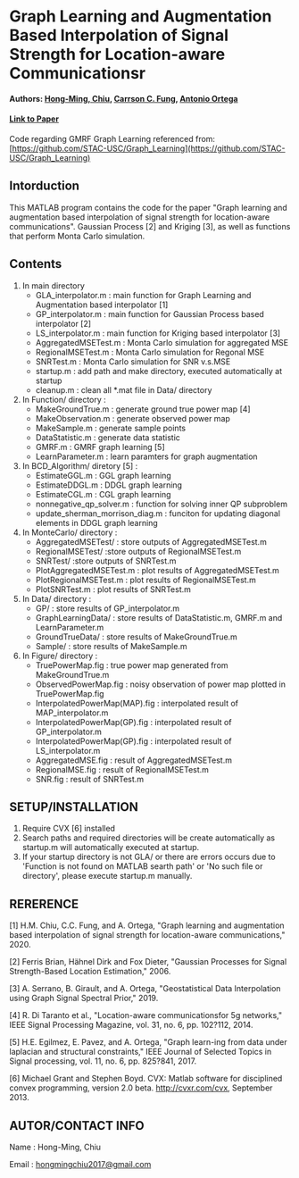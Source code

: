 # Graph Learning and Augmentation Based Interpolation of Signal Strength for Location-aware Communicationsr
#### Authors: [Hong-Ming, Chiu](https://github.com/Hong-Ming), [Carrson C. Fung](https://mcube.nctu.edu.tw/~cfung/), [Antonio Ortega](https://viterbi.usc.edu/directory/faculty/Ortega/Antonio)
#### [Link to Paper](https://www.eurasip.org/Proceedings/Eusipco/Eusipco2020/pdfs/0002150.pdf)

Code regarding GMRF Graph Learning referenced from: [https://github.com/STAC-USC/Graph_Learning](https://github.com/STAC-USC/Graph_Learning)

## Intorduction
This MATLAB program contains the code for the paper "Graph learning and augmentation based interpolation of signal strength for location-aware communications".  Gaussian Process [2] and Kriging [3], as well as functions that perform Monta Carlo simulation.

## Contents
1. In main directory
    - GLA_interpolator.m : main function for Graph Learning and Augmentation based interpolator [1]
    - GP_interpolator.m : main function for Gaussian Process based interpolator [2]
    - LS_interpolator.m : main function for Kriging based interpolator [3]
    - AggregatedMSETest.m : Monta Carlo simulation for aggregated MSE
    - RegionalMSETest.m : Monta Carlo simulation for Regonal MSE
    - SNRTest.m : Monta Carlo simulation for SNR v.s.MSE
    - startup.m : add path and make directory, executed automatically at startup
    - cleanup.m : clean all *.mat file in Data/ directory
2. In Function/ directory : 
    - MakeGroundTrue.m : generate ground true power map [4]
    - MakeObservation.m : generate observed power map
    - MakeSample.m : generate sample points
    - DataStatistic.m : generate data statistic
    - GMRF.m : GMRF graph learning [5]
    - LearnParameter.m : learn paramters for graph augmentation
3. In BCD_Algorithm/ diretory [5] : 
    - EstimateGGL.m : GGL graph learning
    - EstimateDDGL.m : DDGL graph learning
    - EstimateCGL.m : CGL graph learning
    - nonnegative_qp_solver.m : function for solving inner QP subproblem
    - update_sherman_morrison_diag.m : funciton for updating diagonal elements in DDGL graph learning
4. In MonteCarlo/ directory : 
    - AggregatedMSETest/ : store outputs of AggregatedMSETest.m
    - RegionalMSETest/ :store outputs of RegionalMSETest.m
    - SNRTest/ :store outputs of SNRTest.m
    - PlotAggregatedMSETest.m : plot results of AggregatedMSETest.m
    - PlotRegionalMSETest.m : plot results of RegionalMSETest.m
    - PlotSNRTest.m : plot results of SNRTest.m
5. In Data/ directory :
    - GP/ : store results of GP_interpolator.m
    - GraphLearningData/ : store results of DataStatistic.m, GMRF.m and LearnParameter.m
    - GroundTrueData/ : store results of MakeGroundTrue.m
    - Sample/ : store results of MakeSample.m
6. In Figure/ directory :
    - TruePowerMap.fig : true power map generated from MakeGroundTrue.m
    - ObservedPowerMap.fig : noisy observation of power map plotted in TruePowerMap.fig
    - InterpolatedPowerMap(MAP).fig : interpolated result of MAP_interpolator.m
    - InterpolatedPowerMap(GP).fig : interpolated result of GP_interpolator.m
    - InterpolatedPowerMap(GP).fig : interpolated result of LS_interpolator.m
    - AggregatedMSE.fig : result of AggregatedMSETest.m
    - RegionalMSE.fig : result of RegionalMSETest.m
    - SNR.fig : result of SNRTest.m
## SETUP/INSTALLATION
1. Require CVX [6] installed
2. Search paths and required directories will be create automatically as
   startup.m will automatically executed at startup.
3. If your startup directory is not GLA/ or there are errors occurs due to 
   'Function is not found on MATLAB searth path' or 'No such file or directory',
   please execute startup.m manually.
        
## RERERENCE
[1] H.M. Chiu, C.C. Fung, and A. Ortega, "Graph learning and augmentation based interpolation of signal strength for location-aware communications," 2020.
    
[2] Ferris Brian, Hähnel Dirk and Fox Dieter, "Gaussian Processes for Signal Strength-Based Location Estimation," 2006.
    
[3] A. Serrano, B. Girault, and A. Ortega, "Geostatistical Data Interpolation using Graph Signal Spectral Prior," 2019.
    
[4] R. Di Taranto et al., "Location-aware communicationsfor 5g networks," IEEE Signal Processing Magazine, vol. 31, no. 6, pp. 102?112, 2014.
    
[5] H.E. Egilmez, E. Pavez, and A. Ortega, "Graph learn-ing from data under laplacian and structural constraints," IEEE Journal of Selected Topics in Signal processing, vol. 11, no. 6, pp. 825?841, 2017.
    
[6] Michael Grant and Stephen Boyd. CVX: Matlab software for disciplined convex programming, version 2.0 beta. http://cvxr.com/cvx, September 2013.
    
## AUTOR/CONTACT INFO
Name  : Hong-Ming, Chiu

Email : hongmingchiu2017@gmail.com

